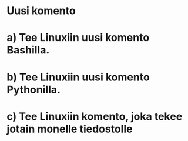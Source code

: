 # Uusi komento

# a) Tee Linuxiin uusi komento Bashilla.



# b) Tee Linuxiin uusi komento Pythonilla.

# c) Tee Linuxiin komento, joka tekee jotain monelle tiedostolle
